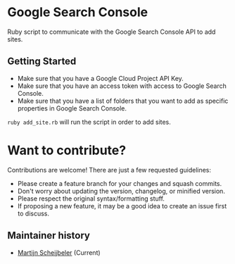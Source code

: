 # Google Search Console
Ruby script to communicate with the Google Search Console API to add sites.

## Getting Started
* Make sure that you have a Google Cloud Project API Key.
* Make sure that you have an access token with access to Google Search Console.
* Make sure that you have a list of folders that you want to add as specific 
properties in Google Search Console.

`ruby add_site.rb` will run the script in order to add sites.

# Want to contribute?
Contributions are welcome! There are just a few requested guidelines:

* Please create a feature branch for your changes and squash commits.
* Don't worry about updating the version, changelog, or minified version.
* Please respect the original syntax/formatting stuff.
* If proposing a new feature, it may be a good idea to create an issue first to discuss.

Maintainer history
------------------
  * [Martijn Scheijbeler](https://github.com/martijnsch/cro) (Current)